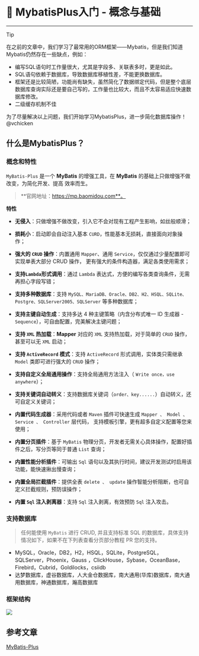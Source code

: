 # 🎄 MybatisPlus入门 - 概念与基础

---

> [!TIP]
>
> 在之前的文章中，我们学习了最常用的ORM框架——Mybatis，但是我们知道Mybatis仍然存在一些缺点，例如：
>
> - 编写SQL语句时工作量很大，尤其是字段多、关联表多时，更是如此。
> - SQL语句依赖于数据库，导致数据库移植性差，不能更换数据库。
> - 框架还是比较简陋，功能尚有缺失，虽然简化了数据绑定代码，但是整个底层数据库查询实际还是要自己写的，工作量也比较大，而且不太容易适应快速数据库修改。
> - 二级缓存机制不佳
>
> 为了尽量解决以上问题，我们开始学习MybatisPlus，进一步简化数据库操作！@vchicken

## 什么是MybatisPlus？

### 概念和特性

`MyBatis-Plus` 是一个 **MyBatis** 的增强工具，在 **MyBatis** 的基础上只做增强不做改变，为简化开发、提高 效率而生。

> **官网地址：https://mp.baomidou.com**。

**特性**

- **无侵入**：只做增强不做改变，引入它不会对现有工程产生影响，如丝般顺滑；

- **损耗小**：启动即会自动注入基本 `CURD`，性能基本无损耗，直接面向对象操作；

- **强大的 `CRUD` 操作**：内置通用 `Mapper`、通用 `Service`，仅仅通过少量配置即可实现单表大部分 CRUD 操作， 更有强大的条件构造器，满足各类使用需求；

- **支持`Lambda`形式调用**：通过 `Lambda` 表达式，方便的编写各类查询条件，无需再担心字段写错；

- **支持多种数据库**：支持 `MySQL、MariaDB、Oracle、DB2、H2、HSQL、SQLite、Postgre、SQLServer2005、SQLServer` 等多种数据库；

- **支持主键自动生成**：支持多达 4 种主键策略（内含分布式唯一 ID 生成器 - `Sequence`），可自由配置，完美解决主键问题；

- **支持 `XML` 热加载**：**Mapper** 对应的 `XML` 支持热加载，对于简单的 `CRUD` 操作，甚至可以无 `XML` 启动；

- **支持 `ActiveRecord` 模式**：支持 `ActiveRecord` 形式调用，实体类只需继承 `Model` 类即可进行强大的 `CRUD` 操作；

- **支持自定义全局通用操作**：支持全局通用方法注入（ `Write once，use anywhere`）；

- **支持关键词自动转义**：支持数据库关键词（`order、key......`）自动转义，还可自定义关键词；

- **内置代码生成器**：采用代码或者 `Maven` 插件可快速生成 `Mapper 、 Model 、 Service 、 Controller` 层代码， 支持模板引擎，更有超多自定义配置等您来使用；

- **内置分页插件**：基于 `MyBatis` 物理分页，开发者无需关心具体操作，配置好插件之后，写分页等同于普通 `List` 查询；

- **内置性能分析插件**：可输出 `Sql` 语句以及其执行时间，建议开发测试时启用该功能，能快速揪出慢查询；

- **内置全局拦截插件**：提供全表 `delete 、 update` 操作智能分析阻断，也可自定义拦截规则，预防误操作；

- **内置 `Sql` 注入剥离器**：支持 `Sql` 注入剥离，有效预防 `Sql` 注入攻击。



### 支持数据库

> 任何能使用 `MyBatis` 进行 CRUD, 并且支持标准 SQL 的数据库，具体支持情况如下，如果不在下列表查看分页部分教程 PR 您的支持。

- MySQL，Oracle，DB2，H2，HSQL，SQLite，PostgreSQL，SQLServer，Phoenix，Gauss ，ClickHouse，Sybase，OceanBase，Firebird，Cubrid，Goldilocks，csiidb
- 达梦数据库，虚谷数据库，人大金仓数据库，南大通用(华库)数据库，南大通用数据库，神通数据库，瀚高数据库



### 框架结构

![](https://vue-admin-imgages.oss-cn-hangzhou.aliyuncs.com/2022-09-29/453d9719-6b7a-4e4c-8d51-1dec14c8ab2e_mybatisplus架构.png)



## 参考文章

[MyBatis-Plus](https://baomidou.com/)